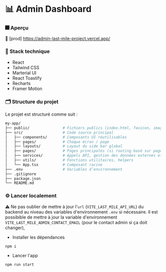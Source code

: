 # 📊 Admin Dashboard

### 🎆 Aperçu

🔴 [prod] <https://admin-last-mile-project.vercel.app/>

### 🧰 Stack technique

- React
- Tailwind CSS
- Marterial UI
- React Toastify
- Recharts
- Framer Motion

### 🗂️ Structure du projet

Le projet est structuré comme suit  :

```bash
my-app/
├── public/               # Fichiers publics (index.html, favicon, images, icônes , styles globaux)
├── src/                  # Code source principal
│   ├── components/       # Composants UI réutilisables
│   ├── pages/            # Chaque écran / page 
│   ├── layouts/          # Layout du side bar global
│   ├── pages/            # Pages principales (si routing basé sur pages)
│   ├── services/         # Appels API, gestion des données externes et state
│   ├── utils/            # Fonctions utilitaires, helpers
│   └── App.tsx           # Composant racine
├── .env                  # Variables d’environnement
├── .gitignore
├── package.json
└── README.md

```

### ⚙️ Lancer localement

⚠️ Ne pas oublier de mettre à jour l'`url` (`VITE_LAST_MILE_API_URL`) du backend au niveau des variables d'environnement `.env` si nécessaire. Il est possibible de mettre à jour la variable d'environnement `VITE_LAST_MILE_ADMIN_CONTACT_EMAIL` (pour le contact admin si ça doit changer),

- Installer les dépendances

```shell
npm i
```

- Lancer l'app

```shell
npm run start
```
